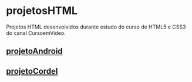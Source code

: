 # projetosHTML
Projetos HTML desenvolvidos durante estudo do curso de HTML5 e CSS3 do canal CursoemVideo.

## [projetoAndroid](https://gabriel-vieira06.github.io/projetoHTML/projetoAndroid/projetoAndroid.html)
## [projetoCordel](https://gabriel-vieira06.github.io/projetoHTML/projetoCordel/projetoCordel.html)
